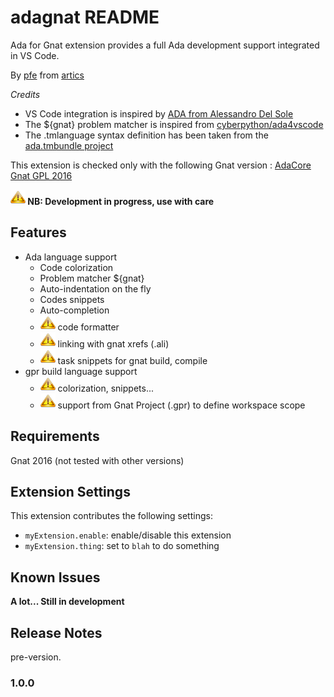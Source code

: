 # adagnat README

Ada for Gnat extension provides a full Ada development support integrated in VS Code.

By [pfe](mailto://philippe.fernandez@artics.fr:?subject=[ADAGNAT]) from [artics](www.artics.fr)

_Credits_
* VS Code integration is inspired by [ADA from Alessandro Del Sole](https://github.com/AlessandroDelSole/VSCodeSuccinctly)
* The ${gnat} problem matcher is inspired from [cyberpython/ada4vscode](https://github.com/cyberpython/ada4vscode)
* The .tmlanguage syntax definition has been taken from the [ada.tmbundle project](https://github.com/mulander/ada.tmbundle)

This extension is checked only with the following Gnat version : [AdaCore Gnat GPL 2016 ](https://www.adacore.com/download)

**![TODO](images/alert-24x24.png) NB: Development in progress, use with care**

## Features
* Ada language support
    * Code colorization
    * Problem matcher ${gnat}
    * Auto-indentation on the fly
    * Codes snippets
    * Auto-completion
    * ![TODO](images/alert-24x24.png) code formatter
    * ![TODO](images/alert-24x24.png) linking with gnat xrefs (.ali)
    * ![TODO](images/alert-24x24.png) task snippets for gnat build, compile
* gpr build language support
    * ![TODO](images/alert-24x24.png) colorization, snippets...
    * ![TODO](images/alert-24x24.png) support from Gnat Project (.gpr) to define workspace scope

## Requirements

Gnat 2016 (not tested with other versions)

## Extension Settings

This extension contributes the following settings:

* `myExtension.enable`: enable/disable this extension
* `myExtension.thing`: set to `blah` to do something

## Known Issues

**A lot... Still in development**

## Release Notes

pre-version.

### 1.0.0
